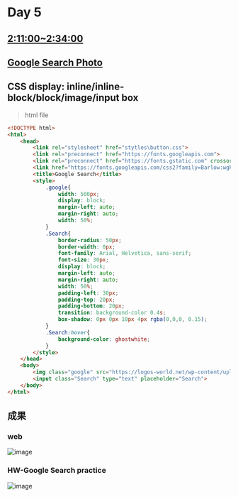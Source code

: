 # Day 5
## [2:11:00~2:34:00](https://www.youtube.com/watch?v=G3e-cpL7ofc&list=WL&index=4&t=4381s)
## [Google Search Photo](https://fonts.google.com/)
## CSS display: inline/inline-block/block/image/input box
> html file
```html
<!DOCTYPE html>
<html>
    <head>
        <link rel="stylesheet" href="stytles\button.css">
        <link rel="preconnect" href="https://fonts.googleapis.com">
        <link rel="preconnect" href="https://fonts.gstatic.com" crossorigin>
        <link href="https://fonts.googleapis.com/css2?family=Barlow:wght@200;300;500&display=swap" rel="stylesheet">
        <title>Google Search</title>
        <style>
            .google{
                width: 500px;
                display: block;
                margin-left: auto;
                margin-right: auto;
                width: 50%;
            }
            .Search{
                border-radius: 50px;
                border-width: 0px;
                font-family: Arial, Helvetica, sans-serif;
                font-size: 30px;
                display: block;
                margin-left: auto;
                margin-right: auto;
                width: 50%;
                padding-left: 30px;
                padding-top: 20px;
                padding-bottom: 20px;
                transition: background-color 0.4s;
                box-shadow: 0px 0px 10px 4px rgba(0,0,0, 0.15);
            }
            .Search:hover{
                background-color: ghostwhite;
            }
        </style>
    </head>
    <body>
        <img class="google" src="https://logos-world.net/wp-content/uploads/2021/04/Google-Search-Logo.png">
        <input class="Search" type="text" placeholder="Search">
    </body>
</html>
```
## 成果
### web
![image](https://user-images.githubusercontent.com/87524840/158428342-41f7bf89-d56a-48f0-820d-cfac3fde707e.png)
### HW-Google Search practice
![image](https://user-images.githubusercontent.com/87524840/158428535-211ed119-4030-4736-90b4-bdb7d3e80b72.png)


